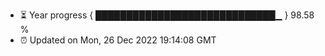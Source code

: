 - ⏳ Year progress { █████████████████████████████▁ } 98.58 %
- ⏰ Updated on Mon, 26 Dec 2022 19:14:08 GMT

